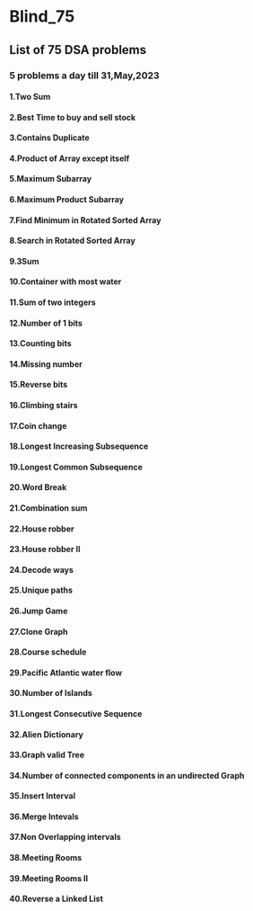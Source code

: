 # Blind_75

## List of 75 DSA problems

### 5 problems a day till 31,May,2023

#### 1.Two Sum

#### 2.Best Time to buy and sell stock

#### 3.Contains Duplicate

#### 4.Product of Array except itself

#### 5.Maximum Subarray

#### 6.Maximum Product Subarray

#### 7.Find Minimum in Rotated Sorted Array

#### 8.Search in Rotated Sorted Array

#### 9.3Sum

#### 10.Container with most water

#### 11.Sum of two integers

#### 12.Number of 1 bits

#### 13.Counting bits

#### 14.Missing number

#### 15.Reverse bits

#### 16.Climbing stairs

#### 17.Coin change

#### 18.Longest Increasing Subsequence

#### 19.Longest Common Subsequence

#### 20.Word Break

#### 21.Combination sum

#### 22.House robber

#### 23.House robber II

#### 24.Decode ways

#### 25.Unique paths

#### 26.Jump Game

#### 27.Clone Graph

#### 28.Course schedule

#### 29.Pacific Atlantic water flow

#### 30.Number of Islands

#### 31.Longest Consecutive Sequence

#### 32.Alien Dictionary

#### 33.Graph valid Tree

#### 34.Number of connected components in an undirected Graph

#### 35.Insert Interval

#### 36.Merge Intevals

#### 37.Non Overlapping intervals

#### 38.Meeting Rooms

#### 39.Meeting Rooms II

#### 40.Reverse a Linked List
